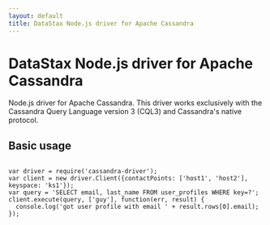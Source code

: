 ```yaml
---
layout: default
title: DataStax Node.js driver for Apache Cassandra
---
```


# DataStax Node.js driver for Apache Cassandra

Node.js driver for Apache Cassandra. This driver works exclusively with the Cassandra Query Language version 3 (CQL3) and Cassandra's native protocol.

## Basic usage

<pre><code class="javascript">
var driver = require('cassandra-driver');
var client = new driver.Client({contactPoints: ['host1', 'host2'], keyspace: 'ks1'});
var query = 'SELECT email, last_name FROM user_profiles WHERE key=?';
client.execute(query, ['guy'], function(err, result) {
  console.log('got user profile with email ' + result.rows[0].email);
});
</code>
</pre>